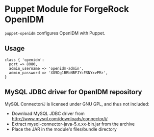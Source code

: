 # Puppet Module for ForgeRock OpenIDM

`puppet-openidm` configures OpenIDM with Puppet.

## Usage

    class { 'openidm': 
      port => 8080,
      admin_username => 'openidm-admin',
      admin_password => 'XO5Dg1BRbNBFJYcESNYxvPMz',
    }

## MySQL JDBC driver for OpenIDM repository

MySQL Connector/J is licensed under GNU GPL, and thus not included:

  * Download MySQL JDBC driver from http://www.mysql.com/downloads/connector/j/
  * Extract mysql-connector-java-5.x.xx-bin.jar from the archive
  * Place the JAR in the module's files/bundle directory
